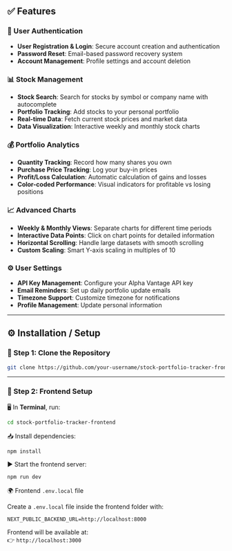 ## ✅ Features

### 🔐 User Authentication

- **User Registration & Login**: Secure account creation and authentication  
- **Password Reset**: Email-based password recovery system  
- **Account Management**: Profile settings and account deletion  

### 📊 Stock Management

- **Stock Search**: Search for stocks by symbol or company name with autocomplete  
- **Portfolio Tracking**: Add stocks to your personal portfolio  
- **Real-time Data**: Fetch current stock prices and market data  
- **Data Visualization**: Interactive weekly and monthly stock charts  

### 💰 Portfolio Analytics

- **Quantity Tracking**: Record how many shares you own  
- **Purchase Price Tracking**: Log your buy-in prices  
- **Profit/Loss Calculation**: Automatic calculation of gains and losses  
- **Color-coded Performance**: Visual indicators for profitable vs losing positions  

### 📈 Advanced Charts

- **Weekly & Monthly Views**: Separate charts for different time periods  
- **Interactive Data Points**: Click on chart points for detailed information  
- **Horizontal Scrolling**: Handle large datasets with smooth scrolling  
- **Custom Scaling**: Smart Y-axis scaling in multiples of 10  

### ⚙️ User Settings

- **API Key Management**: Configure your Alpha Vantage API key  
- **Email Reminders**: Set up daily portfolio update emails  
- **Timezone Support**: Customize timezone for notifications  
- **Profile Management**: Update personal information  

---

## ⚙️ Installation / Setup

### 📁 Step 1: Clone the Repository

```bash
git clone https://github.com/your-username/stock-portfolio-tracker-frontend.git
```
---

### 🔧 Step 2: Frontend Setup

🖥️ In **Terminal**, run:

```bash
cd stock-portfolio-tracker-frontend
```

📥 Install dependencies:

```bash
npm install
```

▶️ Start the frontend server:

```bash
npm run dev
```
🌍 Frontend `.env.local` file

Create a `.env.local` file inside the frontend folder with:

```env
NEXT_PUBLIC_BACKEND_URL=http://localhost:8000
```
Frontend will be available at:  
👉 `http://localhost:3000`


